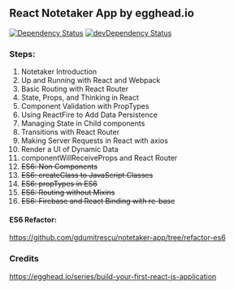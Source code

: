 ## React Notetaker App by egghead.io
[![Dependency Status](https://david-dm.org/gdumitrescu/notetaker-app.svg)](https://david-dm.org/gdumitrescu/notetaker-app)
[![devDependency Status](https://david-dm.org/gdumitrescu/notetaker-app/dev-status.svg)](https://david-dm.org/gdumitrescu/notetaker-app#info=devDependencies)
### Steps:
01. Notetaker Introduction
02. Up and Running with React and Webpack
03. Basic Routing with React Router
04. State, Props, and Thinking in React
05. Component Validation with PropTypes
06. Using ReactFire to Add Data Persistence
07. Managing State in Child components
08. Transitions with React Router
09. Making Server Requests in React with axios
10. Render a UI of Dynamic Data
11. componentWillReceiveProps and React Router
12. ~~ES6: Non Components~~
13. ~~ES6: createClass to JavaScript Classes~~
14. ~~ES6: propTypes in ES6~~
15. ~~ES6: Routing without Mixins~~
16. ~~ES6: Firebase and React Binding with re-base~~

#### ES6 Refactor:
https://github.com/gdumitrescu/notetaker-app/tree/refactor-es6

### Credits
https://egghead.io/series/build-your-first-react-js-application
